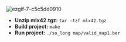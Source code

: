 ![ezgif-7-c5c5dd0910](https://github.com/user-attachments/assets/a1edcc21-73a6-46d6-972e-c6f71c73ca37)

- **Unzip mlx42.tgz:** `tar -tzf mlx42.tgz`
- **Build project:** `make`
- **Run project:** `./so_long map/valid_map1.ber`

